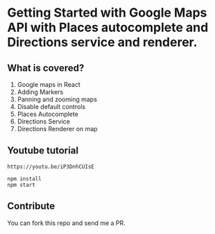 # Getting Started with Google Maps API with Places autocomplete and Directions service and renderer.

## What is covered?

1. Google maps in React
2. Adding Markers
3. Panning and zooming maps
4. Disable default controls
5. Places Autocomplete
6. Directions Service
7. Directions Renderer on map

## Youtube tutorial

```
https://youtu.be/iP3DnhCUIsE
```


```
npm install
npm start
```

## Contribute

You can fork this repo and send me a PR.
